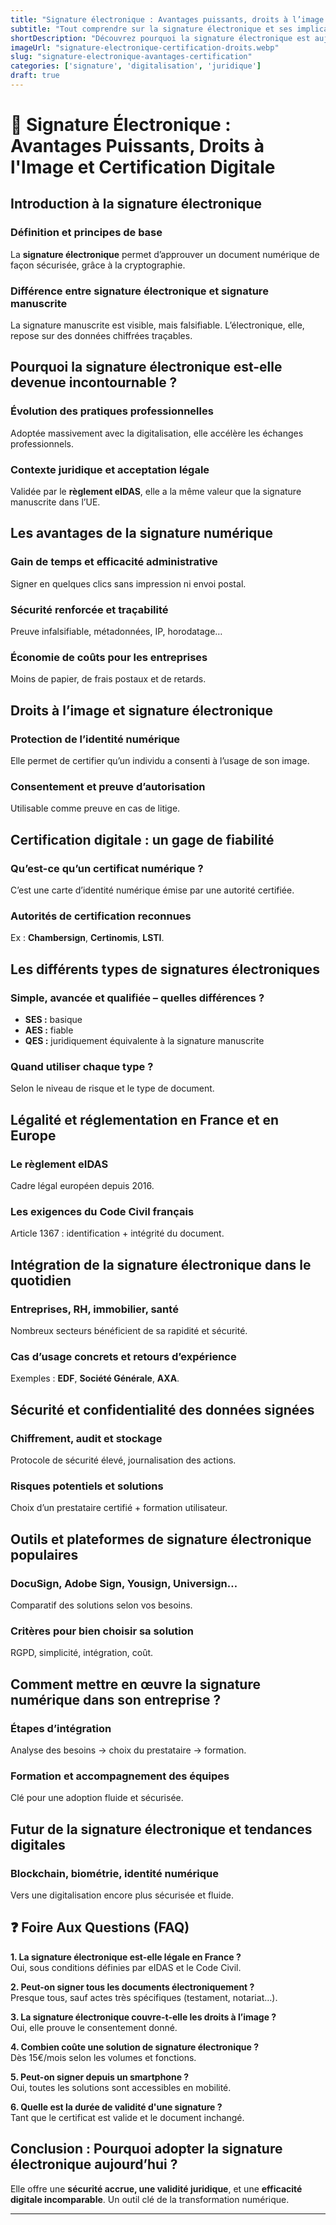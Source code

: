 ```yaml
---
title: "Signature électronique : Avantages puissants, droits à l’image et certification digitale"
subtitle: "Tout comprendre sur la signature électronique et ses implications juridiques"
shortDescription: "Découvrez pourquoi la signature électronique est aujourd’hui incontournable : sécurité, légalité, économies, droits à l'image et plus encore."
imageUrl: "signature-electronique-certification-droits.webp"
slug: "signature-electronique-avantages-certification"
categories: ['signature', 'digitalisation', 'juridique']
draft: true
---
```


# 🔐 Signature Électronique : Avantages Puissants, Droits à l'Image et Certification Digitale

## Introduction à la signature électronique

### Définition et principes de base
La **signature électronique** permet d’approuver un document numérique de façon sécurisée, grâce à la cryptographie.

### Différence entre signature électronique et signature manuscrite
La signature manuscrite est visible, mais falsifiable. L’électronique, elle, repose sur des données chiffrées traçables.

## Pourquoi la signature électronique est-elle devenue incontournable ?

### Évolution des pratiques professionnelles
Adoptée massivement avec la digitalisation, elle accélère les échanges professionnels.

### Contexte juridique et acceptation légale
Validée par le **règlement eIDAS**, elle a la même valeur que la signature manuscrite dans l’UE.

## Les avantages de la signature numérique

### Gain de temps et efficacité administrative
Signer en quelques clics sans impression ni envoi postal.

### Sécurité renforcée et traçabilité
Preuve infalsifiable, métadonnées, IP, horodatage…

### Économie de coûts pour les entreprises
Moins de papier, de frais postaux et de retards.

## Droits à l’image et signature électronique

### Protection de l’identité numérique
Elle permet de certifier qu’un individu a consenti à l’usage de son image.

### Consentement et preuve d’autorisation
Utilisable comme preuve en cas de litige.

## Certification digitale : un gage de fiabilité

### Qu’est-ce qu’un certificat numérique ?
C’est une carte d’identité numérique émise par une autorité certifiée.

### Autorités de certification reconnues
Ex : **Chambersign**, **Certinomis**, **LSTI**.

## Les différents types de signatures électroniques

### Simple, avancée et qualifiée – quelles différences ?
- **SES :** basique
- **AES :** fiable
- **QES :** juridiquement équivalente à la signature manuscrite

### Quand utiliser chaque type ?
Selon le niveau de risque et le type de document.

## Légalité et réglementation en France et en Europe

### Le règlement eIDAS
Cadre légal européen depuis 2016.

### Les exigences du Code Civil français
Article 1367 : identification + intégrité du document.

## Intégration de la signature électronique dans le quotidien

### Entreprises, RH, immobilier, santé
Nombreux secteurs bénéficient de sa rapidité et sécurité.

### Cas d’usage concrets et retours d’expérience
Exemples : **EDF**, **Société Générale**, **AXA**.

## Sécurité et confidentialité des données signées

### Chiffrement, audit et stockage
Protocole de sécurité élevé, journalisation des actions.

### Risques potentiels et solutions
Choix d’un prestataire certifié + formation utilisateur.

## Outils et plateformes de signature électronique populaires

### DocuSign, Adobe Sign, Yousign, Universign…
Comparatif des solutions selon vos besoins.

### Critères pour bien choisir sa solution
RGPD, simplicité, intégration, coût.

## Comment mettre en œuvre la signature numérique dans son entreprise ?

### Étapes d’intégration
Analyse des besoins → choix du prestataire → formation.

### Formation et accompagnement des équipes
Clé pour une adoption fluide et sécurisée.

## Futur de la signature électronique et tendances digitales

### Blockchain, biométrie, identité numérique
Vers une digitalisation encore plus sécurisée et fluide.

## ❓ Foire Aux Questions (FAQ)

**1. La signature électronique est-elle légale en France ?**  
Oui, sous conditions définies par eIDAS et le Code Civil.

**2. Peut-on signer tous les documents électroniquement ?**  
Presque tous, sauf actes très spécifiques (testament, notariat…).

**3. La signature électronique couvre-t-elle les droits à l’image ?**  
Oui, elle prouve le consentement donné.

**4. Combien coûte une solution de signature électronique ?**  
Dès 15€/mois selon les volumes et fonctions.

**5. Peut-on signer depuis un smartphone ?**  
Oui, toutes les solutions sont accessibles en mobilité.

**6. Quelle est la durée de validité d'une signature ?**  
Tant que le certificat est valide et le document inchangé.

## Conclusion : Pourquoi adopter la signature électronique aujourd’hui ?

Elle offre une **sécurité accrue, une validité juridique**, et une **efficacité digitale incomparable**. Un outil clé de la transformation numérique.

---
